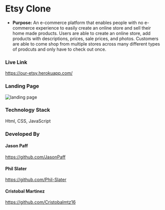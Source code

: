 # Etsy Clone

- **Purpose:** An e-commerce platform that enables people with no e-commerce experience to easily create an online store and sell their home made products. Users are able to create an online store, add products with descriptions, prices, sale prices, and photos. Customers are able to come shop from multiple stores across many different types of prodcuts and only have to check out once.

### Live Link

<https://our-etsy.herokuapp.com/>

### Landing Page

![landing page](/images/main.png)

### Technology Stack

Html, CSS, JavaScript

### Developed By

#### Jason Paff

<https://github.com/JasonPaff>

#### Phil Slater

<https://github.com/Phil-Slater>

#### Cristobal Martinez

<https://github.com/Cristobalmtz16>
